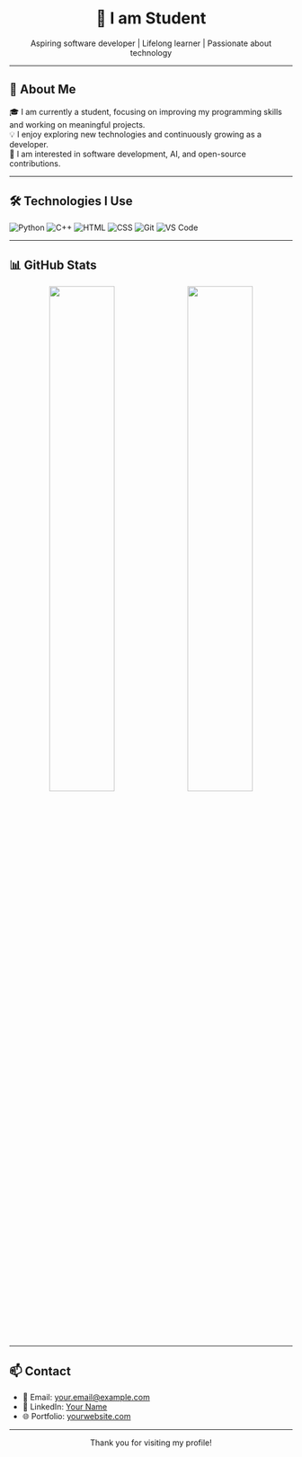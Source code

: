 <h1 align="center">👋 I am Student</h1>

<p align="center">
Aspiring software developer | Lifelong learner | Passionate about technology
</p>

---

## 📌 About Me

🎓 I am currently a student, focusing on improving my programming skills and working on meaningful projects.  
💡 I enjoy exploring new technologies and continuously growing as a developer.  
🚀 I am interested in software development, AI, and open-source contributions.

---

## 🛠️ Technologies I Use

![Python](https://img.shields.io/badge/Python-3776AB?style=for-the-badge&logo=python&logoColor=white)
![C++](https://img.shields.io/badge/C++-00599C?style=for-the-badge&logo=cplusplus&logoColor=white)
![HTML](https://img.shields.io/badge/HTML5-E34F26?style=for-the-badge&logo=html5&logoColor=white)
![CSS](https://img.shields.io/badge/CSS3-1572B6?style=for-the-badge&logo=css3&logoColor=white)
![Git](https://img.shields.io/badge/Git-F05032?style=for-the-badge&logo=git&logoColor=white)
![VS Code](https://img.shields.io/badge/VS_Code-007ACC?style=for-the-badge&logo=visualstudiocode&logoColor=white)

---

## 📊 GitHub Stats

<p align="center">
  <img src="https://github-readme-stats.vercel.app/api?username=YOUR_USERNAME&show_icons=true&theme=default&hide_border=true" width="48%" />
  <img src="https://github-readme-streak-stats.herokuapp.com/?user=YOUR_USERNAME&theme=default&hide_border=true" width="48%" />
</p>

---

## 📫 Contact

- 📧 Email: your.email@example.com
- 💼 LinkedIn: [Your Name](https://linkedin.com/in/YOUR_LINKEDIN)
- 🌐 Portfolio: [yourwebsite.com](https://yourwebsite.com)

---

<p align="center">
Thank you for visiting my profile!
</p>
